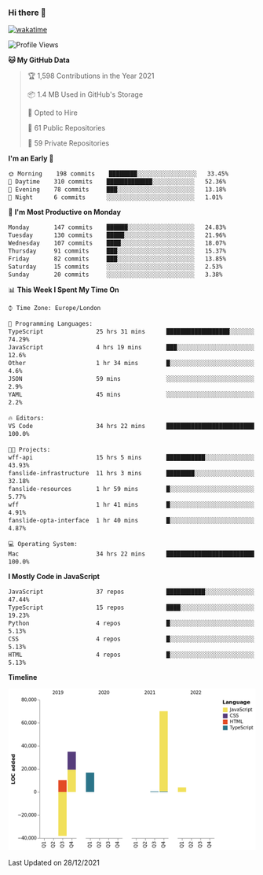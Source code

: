 ### Hi there 👋

[![wakatime](https://wakatime.com/badge/user/fbd6d84b-3d41-4f0d-b9de-9fbf06457c16.svg)](https://wakatime.com/@fbd6d84b-3d41-4f0d-b9de-9fbf06457c16)

<!--
**kkarimi/kkarimi** is a ✨ _special_ ✨ repository because its `README.md` (this file) appears on your GitHub profile.

Here are some ideas to get you started:

- 🔭 I’m currently working on ...
- 🌱 I’m currently learning ...
- 👯 I’m looking to collaborate on ...
- 🤔 I’m looking for help with ...
- 💬 Ask me about ...
- 📫 How to reach me: ...
- 😄 Pronouns: ...
- ⚡ Fun fact: ...
-->

<!--START_SECTION:waka-->
![Profile Views](http://img.shields.io/badge/Profile%20Views-0-blue)

**🐱 My GitHub Data** 

> 🏆 1,598 Contributions in the Year 2021
 > 
> 📦 1.4 MB Used in GitHub's Storage 
 > 
> 💼 Opted to Hire
 > 
> 📜 61 Public Repositories 
 > 
> 🔑 59 Private Repositories  
 > 
**I'm an Early 🐤** 

```text
🌞 Morning    198 commits    ████████░░░░░░░░░░░░░░░░░   33.45% 
🌆 Daytime    310 commits    █████████████░░░░░░░░░░░░   52.36% 
🌃 Evening    78 commits     ███░░░░░░░░░░░░░░░░░░░░░░   13.18% 
🌙 Night      6 commits      ░░░░░░░░░░░░░░░░░░░░░░░░░   1.01%

```
📅 **I'm Most Productive on Monday** 

```text
Monday       147 commits    ██████░░░░░░░░░░░░░░░░░░░   24.83% 
Tuesday      130 commits    █████░░░░░░░░░░░░░░░░░░░░   21.96% 
Wednesday    107 commits    ████░░░░░░░░░░░░░░░░░░░░░   18.07% 
Thursday     91 commits     ███░░░░░░░░░░░░░░░░░░░░░░   15.37% 
Friday       82 commits     ███░░░░░░░░░░░░░░░░░░░░░░   13.85% 
Saturday     15 commits     ░░░░░░░░░░░░░░░░░░░░░░░░░   2.53% 
Sunday       20 commits     ░░░░░░░░░░░░░░░░░░░░░░░░░   3.38%

```


📊 **This Week I Spent My Time On** 

```text
⌚︎ Time Zone: Europe/London

💬 Programming Languages: 
TypeScript               25 hrs 31 mins      ██████████████████░░░░░░░   74.29% 
JavaScript               4 hrs 19 mins       ███░░░░░░░░░░░░░░░░░░░░░░   12.6% 
Other                    1 hr 34 mins        █░░░░░░░░░░░░░░░░░░░░░░░░   4.6% 
JSON                     59 mins             ░░░░░░░░░░░░░░░░░░░░░░░░░   2.9% 
YAML                     45 mins             ░░░░░░░░░░░░░░░░░░░░░░░░░   2.2%

🔥 Editors: 
VS Code                  34 hrs 22 mins      █████████████████████████   100.0%

🐱‍💻 Projects: 
wff-api                  15 hrs 5 mins       ███████████░░░░░░░░░░░░░░   43.93% 
fanslide-infrastructure  11 hrs 3 mins       ████████░░░░░░░░░░░░░░░░░   32.18% 
fanslide-resources       1 hr 59 mins        █░░░░░░░░░░░░░░░░░░░░░░░░   5.77% 
wff                      1 hr 41 mins        █░░░░░░░░░░░░░░░░░░░░░░░░   4.91% 
fanslide-opta-interface  1 hr 40 mins        █░░░░░░░░░░░░░░░░░░░░░░░░   4.87%

💻 Operating System: 
Mac                      34 hrs 22 mins      █████████████████████████   100.0%

```

**I Mostly Code in JavaScript** 

```text
JavaScript               37 repos            ███████████░░░░░░░░░░░░░░   47.44% 
TypeScript               15 repos            ████░░░░░░░░░░░░░░░░░░░░░   19.23% 
Python                   4 repos             █░░░░░░░░░░░░░░░░░░░░░░░░   5.13% 
CSS                      4 repos             █░░░░░░░░░░░░░░░░░░░░░░░░   5.13% 
HTML                     4 repos             █░░░░░░░░░░░░░░░░░░░░░░░░   5.13%

```


**Timeline**

![Chart not found](https://raw.githubusercontent.com/kkarimi/kkarimi/main/charts/bar_graph.png) 


 Last Updated on 28/12/2021
<!--END_SECTION:waka-->
